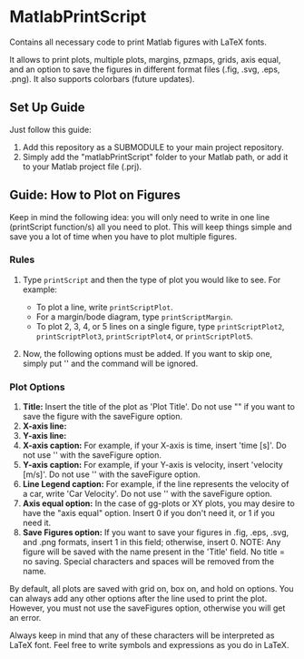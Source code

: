 # MatlabPrintScript

Contains all necessary code to print Matlab figures with LaTeX fonts.

It allows to print plots, multiple plots, margins, pzmaps, grids, axis equal, and an option to save the figures in different format files (.fig, .svg, .eps, .png). It also supports colorbars (future updates).

## Set Up Guide

Just follow this guide:

1. Add this repository as a SUBMODULE to your main project repository.
2. Simply add the "matlabPrintScript" folder to your Matlab path, or add it to your Matlab project file (.prj).

## Guide: How to Plot on Figures

Keep in mind the following idea: you will only need to write in one line (printScript function/s) all you need to plot. This will keep things simple and save you a lot of time when you have to plot multiple figures.

### Rules

1. Type `printScript` and then the type of plot you would like to see. For example:
    - To plot a line, write `printScriptPlot`.
    - For a margin/bode diagram, type `printScriptMargin`.
    - To plot 2, 3, 4, or 5 lines on a single figure, type `printScriptPlot2`, `printScriptPlot3`, `printScriptPlot4`, or `printScriptPlot5`.

2. Now, the following options must be added. If you want to skip one, simply put '' and the command will be ignored.

### Plot Options

1. **Title:** Insert the title of the plot as 'Plot Title'. Do not use "" if you want to save the figure with the saveFigure option.
2. **X-axis line:** 
3. **Y-axis line:** 
4. **X-axis caption:** For example, if your X-axis is time, insert 'time [s]'. Do not use '' with the saveFigure option.
5. **Y-axis caption:** For example, if your Y-axis is velocity, insert 'velocity [m/s]'. Do not use '' with the saveFigure option.
6. **Line Legend caption:** For example, if the line represents the velocity of a car, write 'Car Velocity'. Do not use '' with the saveFigure option.
7. **Axis equal option:** In the case of gg-plots or XY plots, you may desire to have the "axis equal" option. Insert 0 if you don't need it, or 1 if you need it.
8. **Save Figures option:** If you want to save your figures in .fig, .eps, .svg, and .png formats, insert 1 in this field; otherwise, insert 0. NOTE: Any figure will be saved with the name present in the 'Title' field. No title = no saving. Special characters and spaces will be removed from the name.

By default, all plots are saved with grid on, box on, and hold on options. You can always add any other options after the line used to print the plot. However, you must not use the saveFigures option, otherwise you will get an error.

Always keep in mind that any of these characters will be interpreted as LaTeX font. Feel free to write symbols and expressions as you do in LaTeX.
